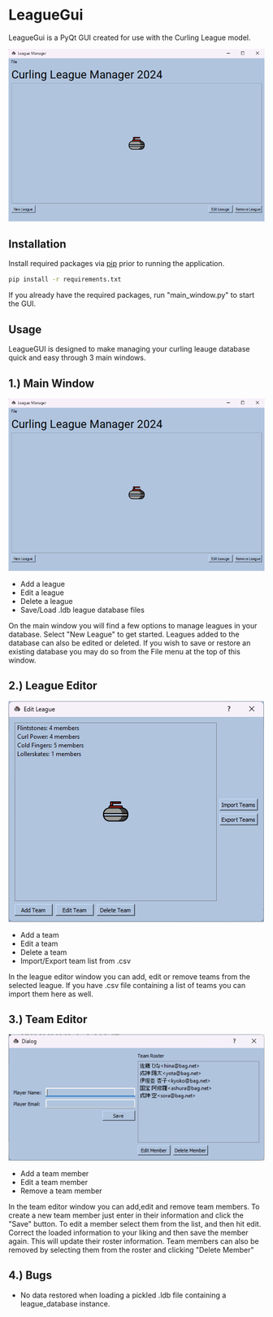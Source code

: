 # LeagueGui

LeagueGui is a PyQt GUI created for use with the Curling League model.

![img.png](img.png)
## Installation

Install required packages via [pip](https://pip.pypa.io/en/stable/) prior to running the application.

```bash
pip install -r requirements.txt
```

If you already have the required packages, run "main_window.py" to start the 
GUI.

## Usage

LeagueGUI is designed to make managing your curling leauge database quick and easy through 
3 main windows.

1.) Main Window
-
![img.png](img.png)

- Add  a league
- Edit a league
- Delete a league
- Save/Load .ldb league database files

On the main window you will find a few options to manage leagues in your database.
Select "New League" to get started.  Leagues added to the database can also be edited or
deleted.  If you wish to save or restore an existing database you may do so from the File menu
at the top of this window.

2.) League Editor
-
![img_1.png](img_1.png)

- Add a team
- Edit a team
- Delete a team
- Import/Export team list from .csv

In the league editor window you can add, edit or remove teams from the selected league. 
If you have .csv file containing a list of teams you can import them here as well.  

3.) Team Editor
-
![img_2.png](img_2.png)

- Add a team member
- Edit a team member
- Remove a team member

In the team editor window you can add,edit and remove team members. To create a new team member
just enter in their information and click the "Save" button.  To edit a member select them from the list,
and then hit edit. Correct the loaded information to your liking and then save the member again.  This will
update their roster information.  Team members can also be removed by selecting them from the roster
and clicking "Delete Member"

4.) Bugs
-
- No data restored when loading a pickled .ldb file containing
a league_database instance.
